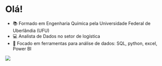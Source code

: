 # Olá!


- 📚 Formado em Engenharia Química pela Universidade Federal de Uberlândia (UFU)
- 💻 Analista de Dados no setor de logística
- 📖 Focado em ferramentas para análise de dados: SQL, python, excel, Power BI

<a href="https://www.linkedin.com/in/igor-almeida-morais/" target="_blank"><img src="![LinkedIn](https://img.shields.io/badge/linkedin-%230077B5.svg?style=for-the-badge&logo=linkedin&logoColor=white)" target="_blank"></a>
